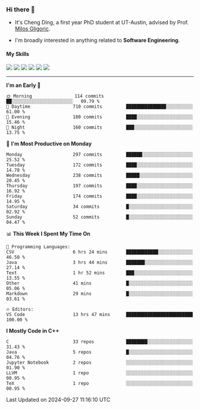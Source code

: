 ### Hi there 👋

* It's Cheng Ding, a first year PhD student at UT-Austin, advised by Prof. [Milos Gligoric](https://users.ece.utexas.edu/~gligoric/).

* I'm broadly interested in anything related to **Software Engineering**.

#### My Skills

![](https://img.shields.io/badge/C++-65318e?logo=cplusplus&logoColor=fff)
![](https://img.shields.io/badge/Python-3e74a2?logo=python&logoColor=fff)
![](https://img.shields.io/badge/C-5654a2?logo=c&logoColor=fff)
![](https://img.shields.io/badge/Go-00aaff?logo=go&logoColor=fff)
![](https://img.shields.io/badge/Docker-0088ff?logo=docker&logoColor=fff)
![](https://img.shields.io/badge/Apache-D22128?logo=apache&logoColor=fff)

---
<!--START_SECTION:waka-->
**I'm an Early 🐤** 

```text
🌞 Morning                114 commits         ██░░░░░░░░░░░░░░░░░░░░░░░   09.79 % 
🌆 Daytime                710 commits         ███████████████░░░░░░░░░░   61.00 % 
🌃 Evening                180 commits         ████░░░░░░░░░░░░░░░░░░░░░   15.46 % 
🌙 Night                  160 commits         ███░░░░░░░░░░░░░░░░░░░░░░   13.75 % 
```
📅 **I'm Most Productive on Monday** 

```text
Monday                   297 commits         ██████░░░░░░░░░░░░░░░░░░░   25.52 % 
Tuesday                  172 commits         ████░░░░░░░░░░░░░░░░░░░░░   14.78 % 
Wednesday                238 commits         █████░░░░░░░░░░░░░░░░░░░░   20.45 % 
Thursday                 197 commits         ████░░░░░░░░░░░░░░░░░░░░░   16.92 % 
Friday                   174 commits         ████░░░░░░░░░░░░░░░░░░░░░   14.95 % 
Saturday                 34 commits          █░░░░░░░░░░░░░░░░░░░░░░░░   02.92 % 
Sunday                   52 commits          █░░░░░░░░░░░░░░░░░░░░░░░░   04.47 % 
```


📊 **This Week I Spent My Time On** 

```text
💬 Programming Languages: 
CSV                      6 hrs 24 mins       ████████████░░░░░░░░░░░░░   46.50 % 
Java                     3 hrs 44 mins       ███████░░░░░░░░░░░░░░░░░░   27.14 % 
Text                     1 hr 52 mins        ███░░░░░░░░░░░░░░░░░░░░░░   13.55 % 
Other                    41 mins             █░░░░░░░░░░░░░░░░░░░░░░░░   05.06 % 
Markdown                 29 mins             █░░░░░░░░░░░░░░░░░░░░░░░░   03.61 % 

🔥 Editors: 
VS Code                  13 hrs 47 mins      █████████████████████████   100.00 % 
```

**I Mostly Code in C++** 

```text
C                        33 repos            ████████░░░░░░░░░░░░░░░░░   31.43 % 
Java                     5 repos             █░░░░░░░░░░░░░░░░░░░░░░░░   04.76 % 
Jupyter Notebook         2 repos             ░░░░░░░░░░░░░░░░░░░░░░░░░   01.90 % 
LLVM                     1 repo              ░░░░░░░░░░░░░░░░░░░░░░░░░   00.95 % 
TeX                      1 repo              ░░░░░░░░░░░░░░░░░░░░░░░░░   00.95 % 
```




 Last Updated on 2024-09-27 11:16:10 UTC
<!--END_SECTION:waka-->

